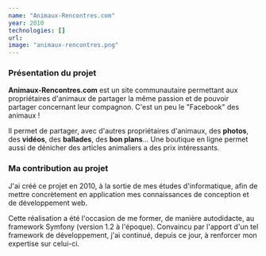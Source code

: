 ```yaml
---
name: "Animaux-Rencontres.com"
year: 2010
technologies: []
url:
image: "animaux-rencontres.png"
---
```


### Présentation du projet
**Animaux-Rencontres.com** est un site  communautaire permettant aux propriétaires d'animaux de 
partager la même  passion et de pouvoir partager concernant leur compagnon. 
C'est un peu le "Facebook" des animaux ! 

Il permet de partager, avec d'autres propriétaires d'animaux, des **photos**, des **vidéos**, 
des **ballades**, des **bon plans**... Une boutique en ligne permet aussi
de dénicher des articles animaliers a des prix intéressants.

### Ma contribution au projet
J'ai créé ce projet en 2010, à la sortie de mes études d'informatique, afin de mettre 
concrètement en application mes connaissances de conception et de développement web.

Cette réalisation a été l'occasion de me former, de manière autodidacte, au 
framework Symfony (version 1.2 à l'époque). Convaincu par l'apport d'un
tel framework de développement, j'ai continué, depuis ce jour, à renforcer
mon expertise sur celui-ci.